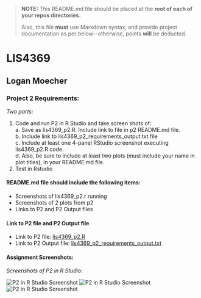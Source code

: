 > **NOTE:** This README.md file should be placed at the **root of each of your repos directories.**
>
>Also, this file **must** use Markdown syntax, and provide project documentation as per below--otherwise, points **will** be deducted.
>

# LIS4369

## Logan Moecher

### Project 2 Requirements:

*Two parts:*

1. Code and run P2 in R Studio and take screen shots of:<br>
      a. Save as lis4369_p2.R. Include link to file in p2 README.md file.<br>
      b. Include link to lis4369_p2_requirements_output.txt file<br>
      c. Include at least one 4-panel RStudio screenshot executing lis4369_p2.R code.<br>
      d. Also, be sure to include at least two plots (must include your name in plot titles), in your README.md file.<br>
2. Test in Rstudio

#### README.md file should include the following items:

* Screenshots of lis4369_p2.r running
* Screenshots of 2 plots from p2
* Links to P2 and P2 Output files

#### Link to P2 file and P2 Output file

* Link to P2 file: [lis4369_p2.R](r_studio_p2/lis4369_p2.R "P2 File")
* Link to P2 Output file: [lis4369_p2_requirements_output.txt](r_studio_p2/lis4369_p2_requirements_output.txt "P2 Output file")

#### Assignment Screenshots:

*Screenshots of P2 in R Studio:*

![P2 in R Studio Screenshot](img/p2_pic_1.png)
![P2 in R Studio Screenshot](img/p2_pic_2.png)
![P2 in R Studio Screenshot](img/p2_pic_3.png)


